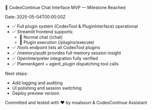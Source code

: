 🎯 CodexContinue Chat Interface MVP — Milestone Reached

Date: 2025-05-04T00:00:00Z

- ✅ Full plugin system (CodexTool & PluginInterface) operational
- ✅ Streamlit frontend supports:
    - 🤖 Normal chat (/chat)
    - 🧩 Plugin execution (/plugins/execute)
- ✅ /tools endpoint lists all CodexTool plugins
- ✅ /memory/audit provides full memory session insight
- ✅ OpenInterpreter integration fully verified
- ✅ PlannerAgent + agent_plugin dispatching tool calls

Next steps:
- Add logging and auditing
- UI polishing and session switching
- Deploy preview version

Committed and tested with ❤️ by msalsouri & CodexContinue Assistant
